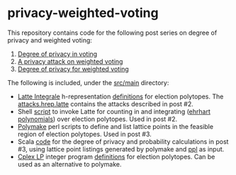 # privacy-weighted-voting
This repository contains code for the following post series on degree of privacy and weighted voting:

1. [Degree of privacy in voting](https://nvotes.com/degree-privacy-voting/)
2. [A privacy attack on weighted voting](https://nvotes.com/privacy-attack-weighted-voting/)
3. [Degree of privacy for weighted voting](https://nvotes.com/degree-privacy-weighted-voting/)

The following is included, under the [src/main](src/main) directory:

* [Latte Integrale](https://www.math.ucdavis.edu/~latte/software.php) h-representation [definitions](src/main/latte) for election polytopes. The [attacks.hrep.latte](src/main/latte/attacks.hrep.latte) contains the attacks described in post #2.
* Shell [script](src/main/shell/latte-count.sh) to invoke Latte for counting in and integrating ([ehrhart polynomials](https://www.math.ucdavis.edu/~latte/software/packages/latte_current/manual_v1.7.2.pdf)) over election polytopes. Used in post #2.
* [Polymake](https://polymake.org/) perl scripts to define and list lattice points in the feasible region of election polytopes. Used in post #3.
* Scala [code](src/main/scala/D2.scala) for the degree of privacy and probability calculations in post #3, using lattice point listings generated by polymake and [ppl](http://bugseng.com/products/ppl/) as input.
* [Cplex LP](http://lpsolve.sourceforge.net/5.5/CPLEX-format.htm) integer program [definitions](src/main/lp/) for election polytopes. Can be used as an alternative to polymake.